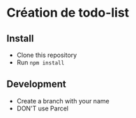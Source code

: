 # Création de todo-list

## Install

* Clone this repository
* Run `npm install`

## Development

* Create a branch with your name
* DON'T use Parcel